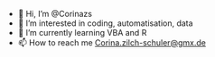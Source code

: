 - 👋 Hi, I’m @Corinazs
- 👀 I’m interested in coding, automatisation, data
- 🌱 I’m currently learning VBA and R
- 📫 How to reach me Corina.zilch-schuler@gmx.de

<!---
Corinazs/Corinazs is a ✨ special ✨ repository because its `README.md` (this file) appears on your GitHub profile.
You can click the Preview link to take a look at your changes.
--->
